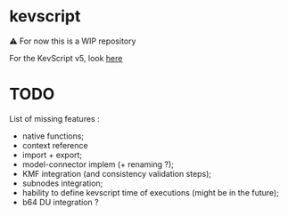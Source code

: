 # kevscript
:warning: For now this is a WIP repository  

For the KevScript v5, look [here](https://github.com/dukeboard/kevoree/tree/master/kevoree-core/org.kevoree.kevscript)

# TODO
List of missing features :
 * native functions;
 * context reference
 * import + export;
 * model-connector implem (+ renaming ?);
 * KMF integration (and consistency validation steps);
 * subnodes integration;
 * hability to define kevscript time of executions (might be in the future);
 * b64 DU integration ?


